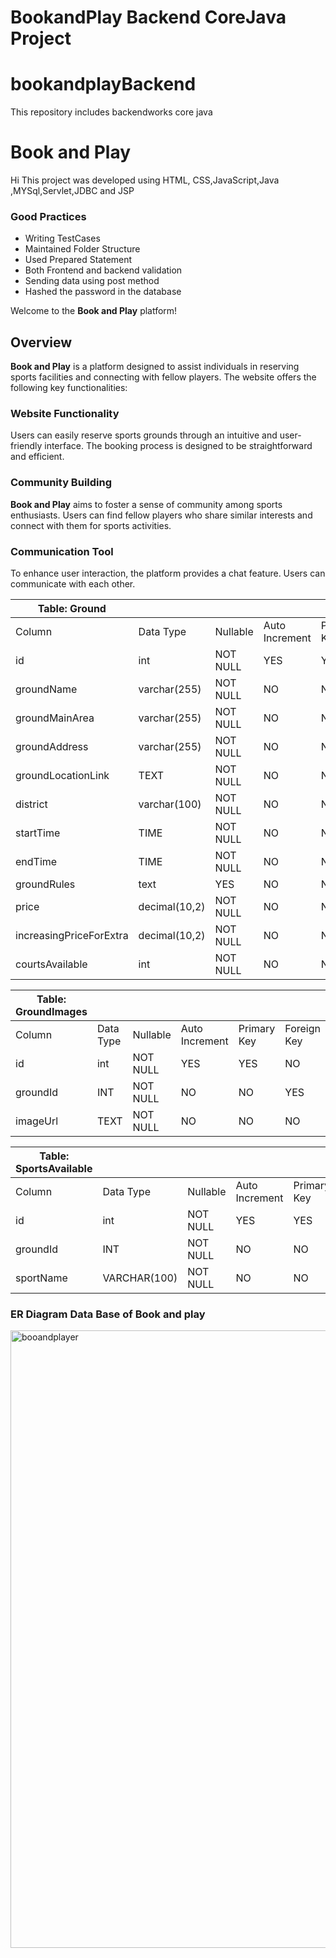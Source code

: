 # BookandPlay Backend CoreJava Project

# bookandplayBackend
 This repository includes backendworks core java
# Book and Play 
Hi This project was developed using HTML, CSS,JavaScript,Java ,MYSql,Servlet,JDBC and JSP
### Good Practices
- Writing TestCases
- Maintained Folder Structure
- Used Prepared Statement
- Both Frontend and backend validation
- Sending data using post method 
- Hashed the password in the database


Welcome to the **Book and Play** platform!

## Overview

**Book and Play** is a platform designed to assist individuals in reserving sports facilities and connecting with fellow players. The website offers the following key functionalities:

### Website Functionality

Users can easily reserve sports grounds through an intuitive and user-friendly interface. The booking process is designed to be straightforward and efficient.

### Community Building

**Book and Play** aims to foster a sense of community among sports enthusiasts. Users can find fellow players who share similar interests and connect with them for sports activities.

### Communication Tool

To enhance user interaction, the platform provides a chat feature. Users can communicate with each other.





| Table: Ground          |             |                   |               |                 |              |                  |               |             |                     |                               |
|------------------------|-------------|-------------------|---------------|-----------------|--------------|------------------|---------------|-------------|---------------------|-------------------------------|
| Column                 | Data Type   | Nullable          | Auto Increment| Primary Key     | Foreign Key  | References       |               |             |                     |                               |
| id                     | int         | NOT NULL          | YES           | YES             | NO           |                  |               |             |                     |                               |
| groundName             | varchar(255)| NOT NULL          | NO            | NO              | NO           |                  |               |             |                     |                               |
| groundMainArea         | varchar(255)| NOT NULL          | NO            | NO              | NO           |                  |               |             |                     |                               |
| groundAddress          | varchar(255)| NOT NULL          | NO            | NO              | NO           |                  |               |             |                     |                               |
| groundLocationLink     | TEXT        | NOT NULL          | NO            | NO              | NO           |                  |               |             |                     |                               |
| district               | varchar(100)| NOT NULL          | NO            | NO              | NO           |                  |               |             |                     |                               |
| startTime              | TIME        | NOT NULL          | NO            | NO              | NO           |                  |               |             |                     |                               |
| endTime                | TIME        | NOT NULL          | NO            | NO              | NO           |                  |               |             |                     |                               |
| groundRules            | text        | YES               | NO            | NO              | NO           |                  |               |             |                     |                               |
| price                  | decimal(10,2)| NOT NULL          | NO            | NO              | NO           |                  |               |             |                     |                               |
| increasingPriceForExtra| decimal(10,2)| NOT NULL          | NO            | NO              | NO           |                  |               |             |                     |                               |
| courtsAvailable        | int         | NOT NULL          | NO            | NO              | NO           |                  |               |             |                     |                               |

| Table: GroundImages    |             |                   |               |                 |              |                  |               |             |                     |                               |
|------------------------|-------------|-------------------|---------------|-----------------|--------------|------------------|---------------|-------------|---------------------|-------------------------------|
| Column                 | Data Type   | Nullable          | Auto Increment| Primary Key     | Foreign Key  | References       |               |             |                     |                               |
| id                     | int         | NOT NULL          | YES           | YES             | NO           |                  |               |             |                     |                               |
| groundId               | INT         | NOT NULL          | NO            | NO              | YES          | Ground(id)       |               |             |                     |                               |
| imageUrl               | TEXT        | NOT NULL          | NO            | NO              | NO           |                  |               |             |                     |                               |

| Table: SportsAvailable |             |                   |               |                 |              |                  |               |             |                     |                               |
|------------------------|-------------|-------------------|---------------|-----------------|--------------|------------------|---------------|-------------|---------------------|-------------------------------|
| Column                 | Data Type   | Nullable          | Auto Increment| Primary Key     | Foreign Key  | References       |               |             |                     |                               |
| id                     | int         | NOT NULL          | YES           | YES             | NO           |                  |               |             |                     |                               |
| groundId               | INT         | NOT NULL          | NO            | NO              | YES          | Ground(id)       |               |             |                     |                               |
| sportName              | VARCHAR(100)| NOT NULL          | NO            | NO              | NO           |                  |               |             |                     |                               |





### ER Diagram Data Base of Book and play

<img width="988" alt="booandplayer" src="https://github.com/user-attachments/assets/2b8b59d4-f59a-437b-93c7-d85734e4a2db">

